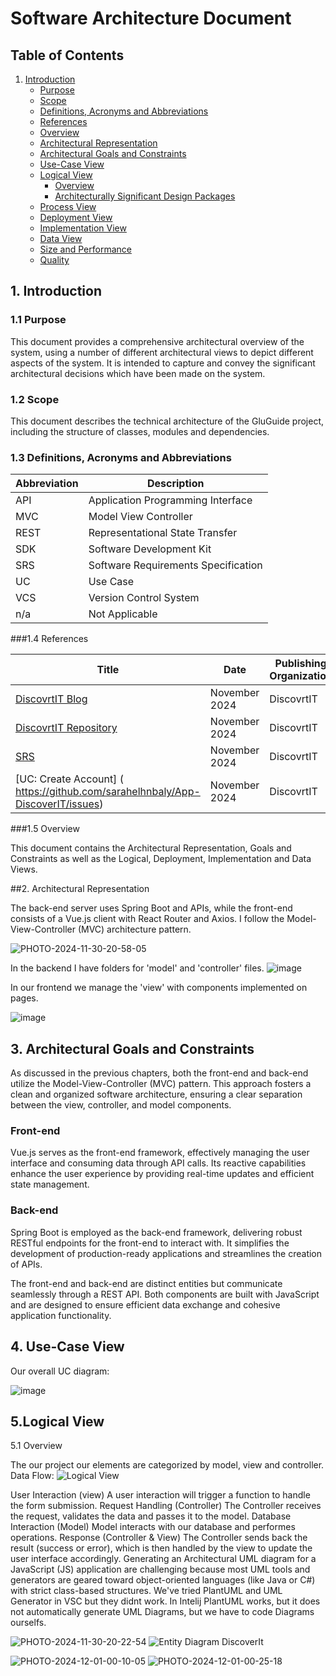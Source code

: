 # Software Architecture Document

## Table of Contents
1. [Introduction](#introduction)
   - [Purpose](#purpose)
   - [Scope](#scope)
   - [Definitions, Acronyms and Abbreviations](#definitions-acronyms-and-abbreviations)
   - [References](#references)
   - [Overview](#overview)
   - [Architectural Representation](#architectural-representation)
   - [Architectural Goals and Constraints](#architectural-goals-and-constraints)
   - [Use-Case View](#use-case-view)
   - [Logical View](#logical-view)
     - [Overview](#overview-1)
     - [Architecturally Significant Design Packages](#architecturally-significant-design-packages)
   - [Process View](#process-view)
   - [Deployment View](#deployment-view)
   - [Implementation View](#implementation-view)
   - [Data View](#data-view)
   - [Size and Performance](#size-and-performance)
   - [Quality](#quality)

## 1. Introduction

### 1.1 Purpose
This document provides a comprehensive architectural overview of the system, using a number of different architectural views to depict different aspects of the system. It is intended to capture and convey the significant architectural decisions which have been made on the system.

### 1.2 Scope
This document describes the technical architecture of the GluGuide project, including the structure of classes, modules and dependencies.

### 1.3 Definitions, Acronyms and Abbreviations

| Abbreviation | Description                        |
|--------------|------------------------------------|
| API          | Application Programming Interface   |
| MVC          | Model View Controller               |
| REST         | Representational State Transfer     |
| SDK          | Software Development Kit            |
| SRS          | Software Requirements Specification  |
| UC           | Use Case                           |
| VCS          | Version Control System              |
| n/a          | Not Applicable                      |

###1.4 References

| Title                        | Date        | Publishing Organization |
|------------------------------|-------------|-------------------------|
|  [DiscovrtIT Blog](https://discoveritapp.wixsite.com/discoverit-4)             | November 2024 | DiscovrtIT              |
|  [DiscovrtIT Repository](https://github.com/sarahelhnbaly/App-DiscoverIT/tree/main)       | November 2024 | DiscovrtIT              |
| [SRS](https://github.com/sarahelhnbaly/App-DiscoverIT/blob/main/SRS.md)    | November 2024 | DiscovrtIT              |
| [UC: Create Account]  ( https://github.com/sarahelhnbaly/App-DiscoverIT/issues)        | November 2024 | DiscovrtIT              |

###1.5 Overview

This document contains the Architectural Representation, Goals and Constraints as well as the Logical, Deployment, Implementation and Data Views.

##2. Architectural Representation

The back-end server uses Spring Boot and APIs, while the front-end consists of a Vue.js client with React Router and Axios. I follow the Model-View-Controller (MVC) architecture pattern.


![PHOTO-2024-11-30-20-58-05](https://github.com/user-attachments/assets/7e018d72-d70a-4389-bb21-ca15fe091864)

In the backend I have folders for  'model' and 'controller' files.
![image](https://github.com/user-attachments/assets/fac6da42-ddb8-4d03-8a7d-05888e95d2fc)

In our frontend we manage the 'view' with components implemented on pages.

![image](https://github.com/user-attachments/assets/6cba4c9e-ab52-4ebd-81fe-d854e4b243dc)

## 3. Architectural Goals and Constraints

As discussed in the previous chapters, both the front-end and back-end utilize the Model-View-Controller (MVC) pattern. This approach fosters a clean and organized software architecture, ensuring a clear separation between the view, controller, and model components.

### Front-end

Vue.js serves as the front-end framework, effectively managing the user interface and consuming data through API calls. Its reactive capabilities enhance the user experience by providing real-time updates and efficient state management.

### Back-end

Spring Boot is employed as the back-end framework, delivering robust RESTful endpoints for the front-end to interact with. It simplifies the development of production-ready applications and streamlines the creation of APIs.

The front-end and back-end are distinct entities but communicate seamlessly through a REST API. Both components are built with JavaScript and are designed to ensure efficient data exchange and cohesive application functionality.

## 4. Use-Case View
Our overall UC diagram:

![image](https://github.com/user-attachments/assets/983e23e1-d9ac-46e4-88a1-860ce7c56bf1)

## 5.Logical View 

5.1 Overview

The our project our elements are categorized by model, view and controller. Data Flow:
![Logical View](https://github.com/user-attachments/assets/dfd2776f-392c-4b87-aee5-e9ee53401866)

User Interaction (view) A user interaction will trigger a function to handle the form submission.
Request Handling (Controller) The Controller receives the request, validates the data and passes it to the model.
Database Interaction (Model) Model interacts with our database and performes operations.
Response (Controller & View) The Controller sends back the result (success or error), which is then handled by the view to update the user interface accordingly.
Generating an Architectural UML diagram for a JavaScript (JS) application are challenging because most UML tools and generators are geared toward object-oriented languages (like Java or C#) with strict class-based structures. We've tried PlantUML and UML Generator in VSC but they didnt work. In Intelij PlantUML works, but it does not automatically generate UML Diagrams, but we have to code Diagrams ourselfs.

![PHOTO-2024-11-30-20-22-54](https://github.com/user-attachments/assets/3bccd97f-c33c-496d-98c5-9f82c620dba2)
![Entity Diagram DiscoverIt](https://github.com/user-attachments/assets/dbfbb0b6-ada8-44d9-af21-53ff6bbb1cbe)


![PHOTO-2024-12-01-00-10-05](https://github.com/user-attachments/assets/91ffe6f6-6463-4856-bebb-c39c711965ee)
![PHOTO-2024-12-01-00-25-18](https://github.com/user-attachments/assets/eeb8f8c9-1e2f-4483-bbee-1929e82e0230)
